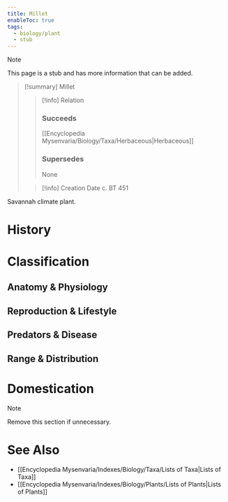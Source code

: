 ```yaml
---
title: Millet
enableToc: true
tags:
  - biology/plant
  - stub
---
```


> [!note]
> This page is a stub and has more information that can be added.

> [!summary] Millet
> > [!info] Relation
> > ### Succeeds
> > [[Encyclopedia Mysenvaria/Biology/Taxa/Herbaceous|Herbaceous]]
> > ### Supersedes
> > None
>
> > [!info] Creation Date
> > c. BT 451

Savannah climate plant.
# History

# Classification
## Anatomy & Physiology

## Reproduction & Lifestyle

## Predators & Disease

## Range & Distribution

# Domestication

> [!note]
> Remove this section if unnecessary.
# See Also
- [[Encyclopedia Mysenvaria/Indexes/Biology/Taxa/Lists of Taxa|Lists of Taxa]]
- [[Encyclopedia Mysenvaria/Indexes/Biology/Plants/Lists of Plants|Lists of Plants]]